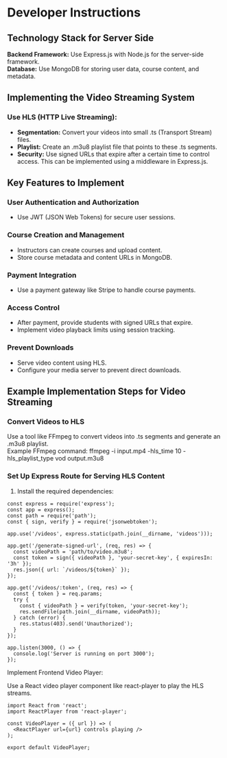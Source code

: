 # Developer Instructions

## Technology Stack for Server Side

**Backend Framework:** Use Express.js with Node.js for the server-side framework.  
**Database:** Use MongoDB for storing user data, course content, and metadata.

## Implementing the Video Streaming System

### Use HLS (HTTP Live Streaming):

- **Segmentation:** Convert your videos into small .ts (Transport Stream) files.
- **Playlist:** Create an .m3u8 playlist file that points to these .ts segments.
- **Security:** Use signed URLs that expire after a certain time to control access. This can be implemented using a middleware in Express.js.

## Key Features to Implement

### User Authentication and Authorization

- Use JWT (JSON Web Tokens) for secure user sessions.

### Course Creation and Management

- Instructors can create courses and upload content.
- Store course metadata and content URLs in MongoDB.

### Payment Integration

- Use a payment gateway like Stripe to handle course payments.

### Access Control

- After payment, provide students with signed URLs that expire.
- Implement video playback limits using session tracking.

### Prevent Downloads

- Serve video content using HLS.
- Configure your media server to prevent direct downloads.

## Example Implementation Steps for Video Streaming

### Convert Videos to HLS

Use a tool like FFmpeg to convert videos into .ts segments and generate an .m3u8 playlist.  
Example FFmpeg command:
ffmpeg -i input.mp4 -hls_time 10 -hls_playlist_type vod output.m3u8

### Set Up Express Route for Serving HLS Content

1. Install the required dependencies:
   
```
const express = require('express');
const app = express();
const path = require('path');
const { sign, verify } = require('jsonwebtoken');

app.use('/videos', express.static(path.join(__dirname, 'videos')));

app.get('/generate-signed-url', (req, res) => {
  const videoPath = 'path/to/video.m3u8';
  const token = sign({ videoPath }, 'your-secret-key', { expiresIn: '3h' });
  res.json({ url: `/videos/${token}` });
});

app.get('/videos/:token', (req, res) => {
  const { token } = req.params;
  try {
    const { videoPath } = verify(token, 'your-secret-key');
    res.sendFile(path.join(__dirname, videoPath));
  } catch (error) {
    res.status(403).send('Unauthorized');
  }
});

app.listen(3000, () => {
  console.log('Server is running on port 3000');
});
```

Implement Frontend Video Player:

Use a React video player component like react-player to play the HLS streams.
```
import React from 'react';
import ReactPlayer from 'react-player';

const VideoPlayer = ({ url }) => (
  <ReactPlayer url={url} controls playing />
);

export default VideoPlayer;
```
